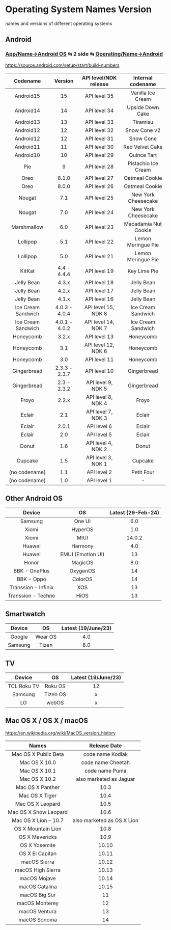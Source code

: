 # Operating System Names Version
names and versions of different operating systems

## Android 
### [App/Name→Android OS](/App/Name) ⇆ 2 side ⇆ [Operating/Name→Android](/Operating/Name)
https://source.android.com/setup/start/build-numbers

|Codename|	Version	|API level/NDK release|Internal codename|
| :---:  | :---:  | :---:| :---:|
|Android15 |	15|	API level 35|Vanilla Ice Cream
|Android14 |	14|	API level 34|Upside Down Cake
|Android13 |	13|	API level 33|Tiramisu
|Android12 |	12|	API level 32|Snow Cone v2
|Android12 |	12|	API level 31|Snow Cone
|Android11 |	11|	API level 30|Red Velvet Cake
|Android10 |	10|	API level 29|Quince Tart
|Pie|	9|	API level 28|Pistachio Ice Cream
|Oreo|	8.1.0|	API level 27|Oatmeal Cookie
|Oreo|	8.0.0|	API level 26|Oatmeal Cookie
|Nougat|	7.1|	API level 25|New York Cheesecake
|Nougat|	7.0|	API level 24|New York Cheesecake
|Marshmallow|	6.0|	API level 23|	Macadamia Nut Cookie
|Lollipop|	5.1|	API level 22|Lemon Meringue Pie
|Lollipop|	5.0|	API level 21|Lemon Meringue Pie
|KitKat|	4.4 - 4.4.4|	API level 19|Key Lime Pie
|Jelly Bean|	4.3.x|	API level 18|Jelly Bean
|Jelly Bean|	4.2.x|	API level 17|Jelly Bean
|Jelly Bean|	4.1.x|	API level 16|Jelly Bean
|Ice Cream Sandwich|	4.0.3 - 4.0.4|	API level 15, NDK 8|Ice Cream Sandwich
|Ice Cream Sandwich|	4.0.1 - 4.0.2|	API level 14, NDK 7|Ice Cream Sandwich
|Honeycomb|	3.2.x|	API level 13|Honeycomb
|Honeycomb|	3.1|	API level 12, NDK 6|Honeycomb
|Honeycomb|	3.0|	API level 11|Honeycomb
|Gingerbread|	2.3.3 - 2.3.7|	API level 10|Gingerbread
|Gingerbread|	2.3 - 2.3.2|	API level 9, NDK 5|Gingerbread
|Froyo|	2.2.x|	API level 8, NDK 4|Froyo
|Eclair|	2.1|	API level 7, NDK 3|Eclair
|Eclair|	2.0.1|	API level 6|Eclair
|Eclair|	2.0|	API level 5|Eclair
|Donut|	1.6|	API level 4, NDK 2|Donut
|Cupcake|	1.5|	API level 3, NDK 1|Cupcake
|(no codename)|	1.1|	API level 2|Petit Four
|(no codename)|	1.0|	API level 1|-

## Other Android OS

| Device  | OS | Latest (29-Feb-24)|
| :---:  | :---:  | :---:  |
|Samsung | One UI|6.0|
|Xiomi | HyperOS|1.0|
|Xiomi | MIUI| 14.0.2|
|Huawei | Harmony| 4.0|
|Huawei | EMUI (Emotion UI)|13|
|Honor | MagicOS|8.0|
|BBK - OnePlus | OxygenOS|14
|BBK - Oppo | ColorOS| 14|
|Transsion - Infinix | XOS|13|
|Transsion - Techno | HiOS|13|


## Smartwatch

| Device  | OS | Latest (19/June/23)|
| :---:  | :---:  | :---:  |
|Google | Wear OS| 4.0|
|Samsung | Tizen| 8.0|

## TV

| Device  | OS | Latest (19/June/23)|
| :---:  | :---:  | :---:  |
|TCL Roku TV | Roku OS| 12|
|Samsung | Tizen OS| x|
|LG | webOS| x|

## Mac OS X / OS X / macOS

https://en.wikipedia.org/wiki/MacOS_version_history

| Names  | Release Date |
| :---:  | :---:  |
|Mac OS X Public Beta | code name Kodiak|
|Mac OS X 10.0 | code name Cheetah|
|Mac OS X 10.1 | code name Puma|
|Mac OS X 10.2 | also marketed as Jaguar|
|Mac OS X Panther | 10.3|
|Mac OS X Tiger | 10.4|
|Mac OS X Leopard | 10.5|
|Mac OS X Snow Leopard | 10.6|
|Mac OS X Lion – 10.7 | also marketed as OS X Lion|
|OS X Mountain Lion | 10.8|
|OS X Mavericks | 10.9|
|OS X Yosemite | 10.10|
|OS X El Capitan | 10.11|
|macOS Sierra | 10.12|
|macOS High Sierra | 10.13|
|macOS Mojave | 10.14|
|macOS Catalina | 10.15|
|macOS Big Sur | 11|
|macOS Monterey | 12|
|macOS Ventura | 13|
|macOS Sonoma | 14|
